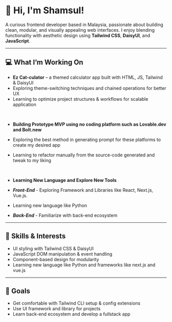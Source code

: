 # 👋 Hi, I'm Shamsul!

A curious frontend developer based in Malaysia, passionate about building clean, modular, and visually appealing web interfaces. I enjoy blending functionality with aesthetic design using **Tailwind CSS**, **DaisyUI**, and **JavaScript**.

---

## 💻 What I’m Working On

-  **Ez Cat-culator** – a themed calculator app built with HTML, JS, Tailwind & DaisyUI
-  Exploring theme-switching techniques and chained operations for better UX
-  Learning to optimize project structures & workflows for scalable application
  
  <br>
  
- **Building Prototype MVP using no coding platform such as Lovable.dev and Bolt.new** 
- Exploring the best method in generating prompt for these platforms to create my desired app
- Learning to refactor manually from the source-code generated and tweak to my liking
  
  <br>
  
- **Learning New Language and Explore New Tools**
- ***Front-End*** - Exploring Framework and Libraries like React, Next.js, Vue.js.
- Learning new language like Python
- ***Back-End*** - Familiarize with back-end ecosystem
---

## 🚀 Skills & Interests

- UI styling with Tailwind CSS & DaisyUI
- JavaScript DOM manipulation & event handling
- Component-based design for modularity
- Learning new language like Python and frameworks like next.js and vue.js

---

## 🌱 Goals

- Get comfortable with Tailwind CLI setup & config extensions
- Use UI framework and library for projects
- Learn back-end ecosystem and develop a fullstack app



<!--
**shamsul3226/shamsul3226** is a ✨ _special_ ✨ repository because its `README.md` (this file) appears on your GitHub profile.

Here are some ideas to get you started:

- 🔭 I’m currently working on ...
- 🌱 I’m currently learning ...
- 👯 I’m looking to collaborate on ...
- 🤔 I’m looking for help with ...
- 💬 Ask me about ...
- 📫 How to reach me: ...
- 😄 Pronouns: ...
- ⚡ Fun fact: ...
-->
